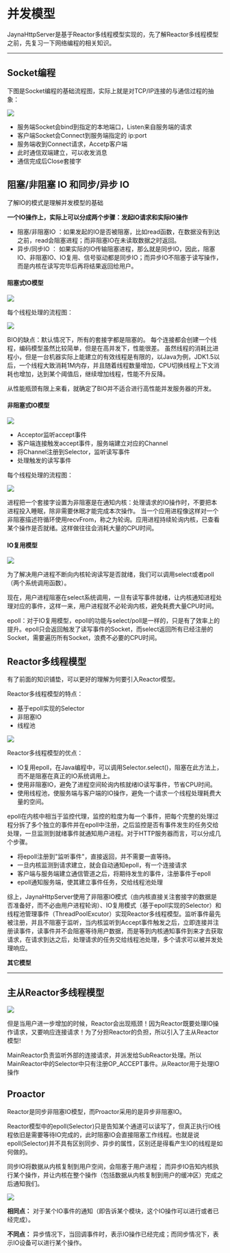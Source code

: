 # 并发模型

JaynaHttpServer是基于Reactor多线程模型实现的，先了解Reactor多线程模型之前，先复习一下网络编程的相关知识。

----

## Socket编程

下图是Socket编程的基础流程图，实际上就是对TCP/IP连接的与通信过程的抽象：

![](http://p5s0bbd0l.bkt.clouddn.com/socket1.png)


- 服务端Socket会bind到指定的本地端口，Listen来自服务端的请求
- 客户端Socket会Connect到服务端指定的 ip:port
- 服务端收到Connect请求，Accetp客户端
- 此时通信双端建立，可以收发消息
- 通信完成后Close套接字


## 阻塞/非阻塞 IO 和同步/异步 IO

了解IO的模式是理解并发模型的基础

**一个IO操作上，实际上可以分成两个步骤：发起IO请求和实际IO操作**

- 阻塞/非阻塞IO ：如果发起的IO是否被阻塞，比如read函数，在数据没有到达之前，read会阻塞进程；而非阻塞IO在未读取数据之时返回。
- 异步/同步IO ： 如果实际的IO传输阻塞进程，那么就是同步IO，因此，阻塞 IO、非阻塞IO、IO复用、信号驱动都是同步IO；而异步IO不阻塞于读写操作，而是内核在读写完毕后再将结果返回给用户。

#### 阻塞式IO模型

![](http://p5s0bbd0l.bkt.clouddn.com/bio1.png)

每个线程处理的流程图：

![](http://p5s0bbd0l.bkt.clouddn.com/bio2.png)

BIO的缺点：默认情况下，所有的套接字都是阻塞的。
每个连接都会创建一个线程，编码模型虽然比较简单，但是在高并发下，性能很差。
虽然线程的消耗比进程小，但是一台机器实际上能建立的有效线程是有限的，以Java为例，JDK1.5以后，一个线程大致消耗1M内存，并且随着线程数量增加，CPU切换线程上下文消耗也增加，达到某个阈值后，继续增加线程，性能不升反降。

从性能瓶颈有限上来看，就确定了BIO并不适合进行高性能并发服务器的开发。

#### 非阻塞式IO模型

![](http://p5s0bbd0l.bkt.clouddn.com/nio1.png)

- Acceptor监听accept事件
- 客户端连接触发accept事件，服务端建立对应的Channel
- 将Channel注册到Selector，监听读写事件
- 处理触发的读写事件

每个线程处理的流程图：

![](http://p5s0bbd0l.bkt.clouddn.com/nio2.png)


进程把一个套接字设置为非阻塞是在通知内核：处理请求的IO操作时，不要把本进程投入睡眠，除非需要休眠才能完成本次操作。
当一个应用进程像这样对一个非阻塞描述符循环使用recvFrom，称之为轮询。应用进程持续轮询内核，已查看某个操作是否就绪。这样做往往会消耗大量的CPU时间。


#### IO复用模型

![](http://p5s0bbd0l.bkt.clouddn.com/mio2.png)

为了解决用户进程不断向内核轮询读写是否就绪，我们可以调用select或者poll（两个系统调用函数）。

现在，用户进程阻塞在select系统调用，一旦有读写事件就绪，让内核通知进程处理对应的事件，这样一来，用户进程就不必轮询内核，避免耗费大量CPU时间。

epoll：对于IO复用模型，epoll的功能与select/poll是一样的，只是有了效率上的提升。epoll只会返回触发了读写事件的Socket，而select返回所有已经注册的Socket，需要遍历所有Socket，浪费不必要的CPU时间。


## Reactor多线程模型

有了前面的知识铺垫，可以更好的理解为何要引入Reactor模型。

Reactor多线程模型的特点：
- 基于epoll实现的Selector
- 非阻塞IO
- 线程池

![](http://p5s0bbd0l.bkt.clouddn.com/reactor1.png)

Reactor多线程模型的优点：

- IO复用epoll，在Java编程中，可以调用Selector.select()，阻塞在此方法上，而不是阻塞在真正的IO系统调用上。
- 使用非阻塞IO，避免了进程空间轮询内核就绪IO读写事件，节省CPU时间。
- 使用线程池，使服务端与客户端的IO操作，避免一个请求一个线程处理耗费大量的空间。

epoll在内核中相当于监控代理，监控的粒度为每一个事件，把每个完整的处理过程分拆了多个独立的事件并在epoll中注册，之后监控是否有事件发生的任务交给处理，一旦监测到就绪事件就通知用户进程。对于HTTP服务器而言，可以分成几个步骤。

- 将epoll注册到"监听事件"，直接返回，并不需要一直等待。
- 一旦内核监测到请求建立，就会自动通知epoll，有一个连接请求
- 客户端与服务端建立通信管道之后，将期待发生的事件，注册事件于epoll
- epoll通知服务端，使其建立事件任务，交给线程池处理


综上，JaynaHttpServer使用了非阻塞IO模式（由内核直接关注套接字的数据是否准备好，而不必由用户进程轮询）、IO复用模式（基于epoll实现的Selector）和线程池管理事件（ThreadPoolExcutor）实现Reactor多线程模型。监听事件最先被注册，并且不阻塞于监听，当内核监听到Accept事件触发之后，立即连接并注册读事件，读事件并不会阻塞等待用户数据，而是等到内核通知事件到来才去获取请求，在请求到达之后，处理请求的任务交给线程池处理，多个请求可以被并发处理响应。


**其它模型**

----

## 主从Reactor多线程模型

![](http://p5s0bbd0l.bkt.clouddn.com/reactor2.png)

但是当用户进一步增加的时候，Reactor会出现瓶颈！因为Reactor既要处理IO操作请求，又要响应连接请求！为了分担Reactor的负担，所以引入了主从Reactor模型!

MainReactor负责监听外部的连接请求，并派发给SubReactor处理。所以MainReactor中的Selector中只有注册OP_ACCEPT事件。从Reactor用于处理IO操作


## Proactor

Reactor是同步非阻塞IO模型，而Proactor采用的是异步非阻塞IO。

Reactor模型中的epoll(Selector)只是告知某个通道可以读写了，但真正执行IO线程依旧是需要等待IO完成的，此时阻塞IO会直接阻塞工作线程。也就是说epoll(Selector)并不具有区别同步、异步的属性，区别还是得看产生IO的线程是如何做的。

同步IO将数据从内核复制到用户空间，会阻塞于用户进程；
而异步IO告知内核执行某个操作，并让内核在整个操作（包括数据从内核复制到用户的缓冲区）完成之后通知我们。

![](http://p5s0bbd0l.bkt.clouddn.com/aio1.png)


**相同点：** 对于某个IO事件的通知（即告诉某个模块，这个IO操作可以进行或者已经完成）。

**不同点：** 异步情况下，当回调事件时，表示IO操作已经完成；而同步情况下，表示IO设备可以进行某个操作。
